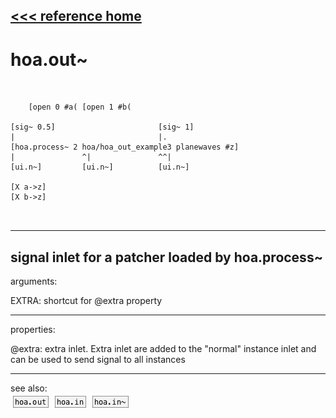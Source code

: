[<<< reference home](ceammc_lib.md)
---

# hoa.out~

```


    [open 0 #a( [open 1 #b(

[sig~ 0.5]                       [sig~ 1]
|                                |.
[hoa.process~ 2 hoa/hoa_out_example3 planewaves #z]
|               ^|               ^^|
[ui.n~]         [ui.n~]          [ui.n~]

[X a->z]
[X b->z]

            
```
---
signal inlet for a patcher loaded by hoa.process~
---
arguments:

EXTRA: shortcut for @extra property<br>

---
properties:

@extra: extra inlet. Extra inlet
            are added to the &#34;normal&#34; instance inlet and can be used to send signal to all
            instances<br>

---
see also:<br>
[![hoa.out](img/object_hoa.out.png)](hoa.out.md)
[![hoa.in](img/object_hoa.in.png)](hoa.in.md)
[![hoa.in~](img/object_hoa.in~.png)](hoa.in~.md)
